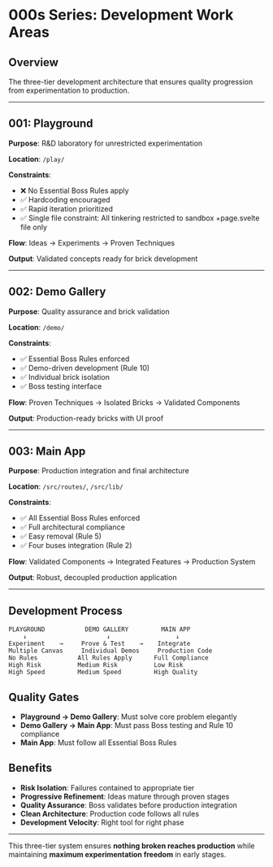 # 000s Series: Development Work Areas

## Overview
The three-tier development architecture that ensures quality progression from experimentation to production.

---

## 001: Playground
**Purpose**: R&D laboratory for unrestricted experimentation

**Location**: `/play/`

**Constraints**: 
- ❌ No Essential Boss Rules apply
- ✅ Hardcoding encouraged
- ✅ Rapid iteration prioritized
- ✅ Single file constraint: All tinkering restricted to sandbox +page.svelte file only

**Flow**: Ideas → Experiments → Proven Techniques

**Output**: Validated concepts ready for brick development

---

## 002: Demo Gallery  
**Purpose**: Quality assurance and brick validation

**Location**: `/demo/`

**Constraints**:
- ✅ Essential Boss Rules enforced
- ✅ Demo-driven development (Rule 10)
- ✅ Individual brick isolation
- ✅ Boss testing interface

**Flow**: Proven Techniques → Isolated Bricks → Validated Components

**Output**: Production-ready bricks with UI proof

---

## 003: Main App
**Purpose**: Production integration and final architecture

**Location**: `/src/routes/`, `/src/lib/`

**Constraints**:
- ✅ All Essential Boss Rules enforced
- ✅ Full architectural compliance
- ✅ Easy removal (Rule 5)
- ✅ Four buses integration (Rule 2)

**Flow**: Validated Components → Integrated Features → Production System

**Output**: Robust, decoupled production application

---

## Development Process

```
PLAYGROUND           DEMO GALLERY         MAIN APP
    ↓                      ↓                  ↓
Experiment    →     Prove & Test    →    Integrate
Multiple Canvas     Individual Demos     Production Code
No Rules           All Rules Apply      Full Compliance
High Risk          Medium Risk          Low Risk
High Speed         Medium Speed         High Quality
```

## Quality Gates

- **Playground → Demo Gallery**: Must solve core problem elegantly
- **Demo Gallery → Main App**: Must pass Boss testing and Rule 10 compliance  
- **Main App**: Must follow all Essential Boss Rules

## Benefits

- **Risk Isolation**: Failures contained to appropriate tier
- **Progressive Refinement**: Ideas mature through proven stages
- **Quality Assurance**: Boss validates before production integration
- **Clean Architecture**: Production code follows all rules
- **Development Velocity**: Right tool for right phase

---

This three-tier system ensures **nothing broken reaches production** while maintaining **maximum experimentation freedom** in early stages.